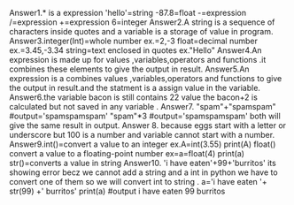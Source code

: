 Answer1.* is a expression 
'hello'=string
-87.8=float
-=expression
/=expression
+=expression
6=integer
Answer2.A string is a sequence of characters inside quotes and a variable is a storage of value in program.
Answer3.integer(Int)=whole number ex.=2,-3
float=decimal number ex.=3.45,-3.34
string=text enclosed in quotes ex."Hello"
Answer4.An expression is made up for values ,variables,operators and functions .it combines these elements to give the output in result.
Answer5.An expression is a combines values ,variables,operators and functions  to give the output in result.and the statment is a assign value in the variable.
Answer6.the variable bacon is still contains 22 value the bacon+2 is calculated but not saved in any variable .
Answer7.
"spam"+"spamspam" #output='spamspamspam'
"spam"*3  #output='spamspamspam'
both will give the same result in output.
Answer 8.
because eggs start with a letter or underscore but 100 is a number and variable cannot start with a number.
Answer9.int()=convert a value to an integer 
ex.A=int(3.55)
print(A)
float() convert a value to a floating-point number
ex=a=float(4)
print(a)
str()=converts a value in string 
Answer10.
'i have eaten'+99+'burritos'
its showing error becz we cannot add a string and a int in python 
we have to convert one of them so we will convert int to string .
a='i have eaten '+ str(99) +' burritos'
print(a)
#output
i have eaten 99 burritos


